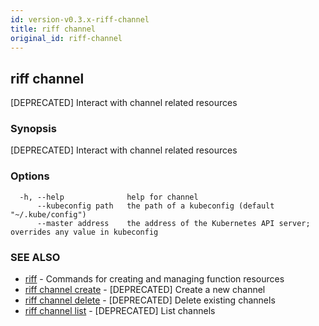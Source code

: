 ```yaml
---
id: version-v0.3.x-riff-channel
title: riff channel
original_id: riff-channel
---
```

## riff channel

[DEPRECATED] Interact with channel related resources

### Synopsis

[DEPRECATED] Interact with channel related resources

### Options

```
  -h, --help              help for channel
      --kubeconfig path   the path of a kubeconfig (default "~/.kube/config")
      --master address    the address of the Kubernetes API server; overrides any value in kubeconfig
```

### SEE ALSO

* [riff](riff.md)	 - Commands for creating and managing function resources
* [riff channel create](riff_channel_create.md)	 - [DEPRECATED] Create a new channel
* [riff channel delete](riff_channel_delete.md)	 - [DEPRECATED] Delete existing channels
* [riff channel list](riff_channel_list.md)	 - [DEPRECATED] List channels

